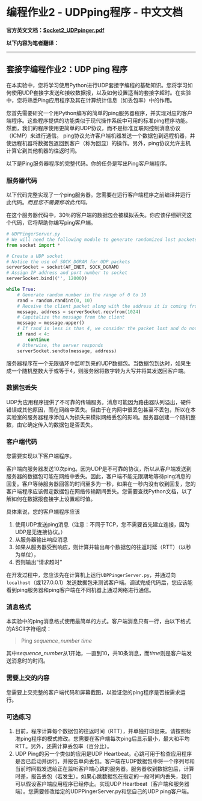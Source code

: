 # 编程作业2 - UDPping程序 - 中文文档

**官方英文文档：[Socket2_UDPpinger.pdf](Socket2_UDPpinger.pdf)**

**以下内容为笔者翻译：**

***

## 套接字编程作业2：UDP ping 程序

在本实验中，您将学习使用Python进行UDP套接字编程的基础知识。您将学习如何使用UDP套接字发送和接收数据报，以及如何设置适当的套接字超时。在实验中，您将熟悉Ping应用程序及其在计算统计信息（如丢包率）中的作用。

您首先需要研究一个用Python编写的简单的ping服务器程序，并实现对应的客户端程序。这些程序提供的功能类似于现代操作系统中可用的标准ping程序功能。然而，我们的程序使用更简单的UDP协议，而不是标准互联网控制消息协议（ICMP）来进行通信。 ping协议允许客户端机器发送一个数据包到远程机器，并使远程机器将数据包返回到客户（称为回显）的操作。另外，ping协议允许主机计算它到其他机器的往返时间。

以下是Ping服务器程序的完整代码。你的任务是写出Ping客户端程序。

### 服务器代码

以下代码完整实现了一个ping服务器。您需要在运行客户端程序之前编译并运行此代码。*而且您不需要修改此代码。*

在这个服务器代码中，30％的客户端的数据包会被模拟丢失。你应该仔细研究这个代码，它将帮助你编写ping客户端。

``` python
# UDPPingerServer.py 
# We will need the following module to generate randomized lost packets import random 
from socket import * 

# Create a UDP socket  
# Notice the use of SOCK_DGRAM for UDP packets 
serverSocket = socket(AF_INET, SOCK_DGRAM) 
# Assign IP address and port number to socket 
serverSocket.bind(('', 12000)) 

while True:     
	# Generate random number in the range of 0 to 10 
	rand = random.randint(0, 10)     
	# Receive the client packet along with the address it is coming from  
	message, address = serverSocket.recvfrom(1024) 
	# Capitalize the message from the client     
	message = message.upper() 
	# If rand is less is than 4, we consider the packet lost and do not respond     
	if rand < 4:         
		continue     
	# Otherwise, the server responds         
	serverSocket.sendto(message, address) 
```

服务器程序在一个无限循环中监听到来的UDP数据包。当数据包到达时，如果生成一个随机整数大于或等于4，则服务器将数字转为大写并将其发送回客户端。

### 数据包丢失

UDP为应用程序提供了不可靠的传输服务。消息可能因为路由器队列溢出，硬件错误或其他原因，而在网络中丢失。但由于在内网中很丢包甚至不丢包，所以在本实验室的服务器程序添加人为损失来模拟网络丢包的影响。服务器创建一个随机整数，由它确定传入的数据包是否丢失。

### 客户端代码

您需要实现以下客户端程序。

客户端向服务器发送10次ping。因为UDP是不可靠的协议，所以从客户端发送到服务器的数据包可能在网络中丢失。因此，客户端不能无限期地等待ping消息的回复。客户等待服务器回答的时间至多为一秒，如果在一秒内没有收到回复，您的客户端程序应该假定数据包在网络传输期间丢失。您需要查找Python文档，以了解如何在数据报套接字上设置超时值。

具体来说，您的客户端程序应该

1. 使用UDP发送ping消息（注意：不同于TCP，您不需要首先建立连接，因为UDP是无连接协议。）
2. 从服务器输出响应消息
3. 如果从服务器受到响应，则计算并输出每个数据包的往返时延（RTT）（以秒为单位），
4. 否则输出“请求超时”

在开发过程中，您应该先在计算机上运行`UDPPingerServer.py`，并通过向`localhost`（或127.0.0.1）发送数据包来测试客户端。调试完成代码后，您应该能看到ping服务器和ping客户端在不同机器上通过网络进行通信。

### 消息格式

本实验中的ping消息格式使用最简单的方式。客户端消息只有一行，由以下格式的ASCII字符组成：

> Ping *sequence_number time*

其中*sequence_number*从1开始，一直到10，共10条消息，而*time*则是客户端发送消息时的时间。

### 需要上交的内容

您需要上交完整的客户端代码和屏幕截图，以验证您的ping程序是否按需求运行。

### 可选练习

1. 目前，程序计算每个数据包的往返时间（RTT），并单独打印出来。请按照标准ping程序的模式修改。您需要在客户端每次ping后显示最小，最大和平均RTT。另外，还需计算丢包率（百分比）。
2. UDP Ping的另一个类似的应用是UDP Heartbeat。心跳可用于检查应用程序是否已启动并运行，并报告单向丢包。客户端在UDP数据包中将一个序列号和当前时间戳发送给正在监听客户端心跳的服务器。服务器收到数据包后，计算时差，报告丢包（若发生）。如果心跳数据包在指定的一段时间内丢失，我们可以假设客户端应用程序已经停止。实现UDP Heartbeat（客户端和服务器端）。您需要修改给定的UDPPingerServer.py和您自己的UDP ping客户端。